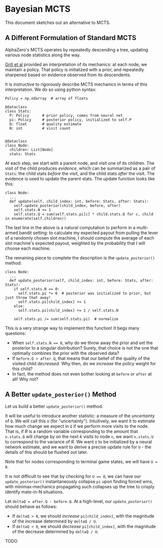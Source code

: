 # Bayesian MCTS

This document sketches out an alternative to MCTS.

## A Different Formulation of Standard MCTS

AlphaZero's MCTS operates by repeatedly descending a tree, updating various node statistics along the way.

[Grill et al](https://arxiv.org/abs/2007.12509) provided an interpretation of its mechanics: at each node,
we maintain a policy. That policy is initialized with a prior, and repeatedly sharpened based on evidence observed from
its descendents.

It is instructive to rigorously describe MCTS mechanics in terms of this interpretation. We do so
using python syntax:

```
Policy = np.ndarray  # array of floats

@dataclass
class Stats:
  P: Policy      # prior policy, comes from neural net
  pi: Policy     # posterior policy, initialized to self.P
  Q: float       # quality estimate
  N: int         # visit count


@dataclass
class Node:
  children: List[Node]
  stats: Stats
```

At each step, we start with a parent node, and visit one of its children. The visit of the child produces
_evidence_, which can be summarized as a pair of `Stats`: the child stats _before_ the visit, and the
child stats _after_ the visit. The evidence is used to update the parent stats. The update function
looks like this:

```
class Node:
  ...
  def update(self, child_index: int, before: Stats, after: Stats):
    self.update_posterior(child_index, before, after)
    self.stats.N += 1
    self.stats.Q = sum(self.stats.pi[c] * child.stats.Q for c, child in enumerate(self.children))
```

The last line in the above is a natural computation to perform in a multi-armed
bandit setting: to calculate my expected payout from pulling the lever of a randomly
chosen slot machine, I should compute the average of each slot machine's expected payout, weighted by
the probability that I will choose each machine.

The remaining piece to complete the description is the `update_posterior()` method:

```
class Node:
  ...
  def update_posterior(self, child_index: int, before: Stats, after: Stats):
    if self.stats.N == 0:
      self.stats.pi *= 0  # posterior was initialized to prior, but just throw that away!
      self.stats.pi[child_index] += 1
    else:
      self.stats.pi[child_index] += 1 / self.stats.N

    self.stats.pi /= sum(self.stats.pi)  # normalize
```

This is a very strange way to implement this function! It begs many questions:

- When `self.stats.N == 0`, why do we throw away the prior and set the posterior to a singular distribution? Surely, that choice is not the one that optimally combines the prior with the observed data?
- If `before.Q > after.Q`, that means that our belief of the quality of the visited child _decreased_. Why then, do we _increase_ the policy weight for this child?
- In fact, the method does not even bother looking at `before` or `after` at all! Why not?

## A Better `update_posterior()` Method

Let us build a better `update_posterior()` method.

It will be useful to introduce another statistic: a measure of the _uncertainty_ of `Q`. We will call this `U` (for "uncertainty"). 
Intuitively, we want it to estimate how much change we expect in `Q` if we perform more visits to the node. That is, if $R$
is a random variable corresponding to the amount that `n.stats.Q` will change by on the next $k$ visits to node `n`, we want
`n.stats.U` to correspond to the variance of $R$. We want `U` to be initialized by a neural network estimate, and we want
to derive a precise update rule  for `U` - the details of this should be flushed out later.

Note that for nodes corresponding to terminal game states, we will have `U = 0`.

It is not difficult to see that by checking for `U == 0`, we can have our `update_posterior()` instantaneously collapse `pi`
upon finding forced wins, with minimax-mechanics propagating such collapses up the tree to crisply identify mate-in-N situations.

Let `deltaQ = after.Q - before.Q`. At a high-level, our `update_posterior()` should behave as follows:

- If `deltaQ > 0`, we should _increase_ `pi[child_index]`, with the magnitude of the increase determined by `deltaQ / U`.
- If `deltaQ < 0`, we should _decrease_ `pi[child_index]`, with the magnitude of the decrease determined by `deltaQ / U`.

TODO
